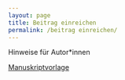 ```yaml
---
layout: page
title: Beitrag einreichen
permalink: /beitrag einreichen/
---
```


Hinweise für Autor*innen

[Manuskriptvorlage](https://github.com/PawelKulawiak/zeif-test/raw/main/vorlagen/manuskriptvorlage.docx)
